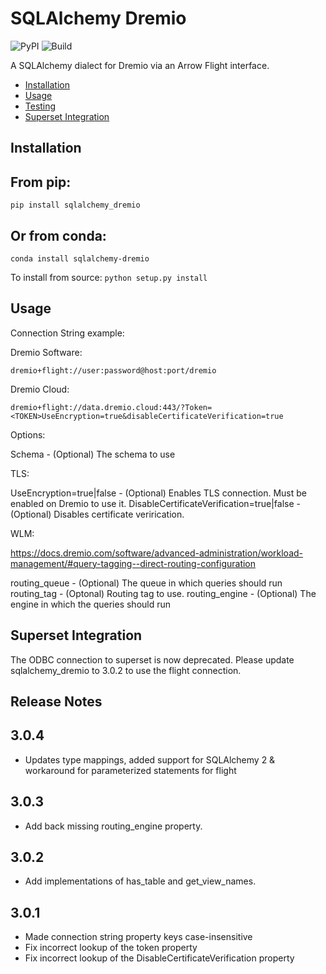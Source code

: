 # SQLAlchemy Dremio


![PyPI](https://img.shields.io/pypi/v/sqlalchemy_dremio.svg)
![Build](https://github.com/narendrans/sqlalchemy_dremio/workflows/Build/badge.svg)

A SQLAlchemy dialect for Dremio via an Arrow Flight interface.

<!--ts-->
   * [Installation](#installation)
   * [Usage](#usage)
   * [Testing](#testing)
   * [Superset Integration](#superset-integration)
<!--te-->

Installation
------------

From pip:
-----------

`pip install sqlalchemy_dremio`

Or from conda:
--------------
`conda install sqlalchemy-dremio`

To install from source:
`python setup.py install`

Usage
-----

Connection String example:

Dremio Software:

`dremio+flight://user:password@host:port/dremio`

Dremio Cloud:

`dremio+flight://data.dremio.cloud:443/?Token=<TOKEN>UseEncryption=true&disableCertificateVerification=true`

Options:

Schema - (Optional) The schema to use

TLS:

UseEncryption=true|false - (Optional) Enables TLS connection. Must be enabled on Dremio to use it. 
DisableCertificateVerification=true|false - (Optional) Disables certificate verirication.

WLM:

https://docs.dremio.com/software/advanced-administration/workload-management/#query-tagging--direct-routing-configuration

routing_queue - (Optional) The queue in which queries should run
routing_tag - (Optonal) Routing tag to use.
routing_engine - (Optional) The engine in which the queries should run

Superset Integration
-------------

The ODBC connection to superset is now deprecated. Please update sqlalchemy_dremio to 3.0.2 to use the flight connection.

Release Notes
-------------

3.0.4
-----
- Updates type mappings, added support for SQLAlchemy 2 & workaround for parameterized statements for flight

3.0.3
-----
- Add back missing routing_engine property.

3.0.2
-----
- Add implementations of has_table and get_view_names.

3.0.1
-----
- Made connection string property keys case-insensitive
- Fix incorrect lookup of the token property
- Fix incorrect lookup of the DisableCertificateVerification property

